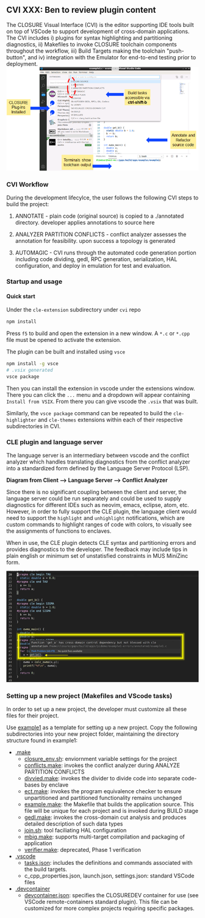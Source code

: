## CVI **XXX: Ben to review plugin content** 
The CLOSURE Visual Interface (CVI) is the editor supporting IDE tools built on top of VSCode to support development of cross-domain applications. The CVI includes i) plugins for syntax highlighting and partitioning diagnostics, ii) Makefiles to invoke CLOSURE toolchain components throughout the workflow, iii) Build Targets making the toolchain "push-button", and iv) integration with the Emulator for end-to-end testing prior to deployment.
![CLOSURE Visual Interface](docs/C/images/cvi.png) 

### CVI Workflow
During the development lifecylce, the user follows the following CVI steps to build the project:

1. ANNOTATE - plain code (original source) is copied to a ./annotated directory. developer applies annotations to source here

2. ANALYZER PARTITION CONFLICTS - conflict analyzer assesses the annotation for feasibility. upon success a topology is generated

3. AUTOMAGIC - CVI runs through the automated code generation portion including code dividing, gedl, RPC generation, serialization, HAL configuration, and deploy in emulation for test and evaluation.

### Startup and usage

#### Quick start 

Under the `cle-extension` subdirectory under `cvi` repo

```bash
npm install
```

Press `f5` to build and open the extension in a new window. 
A `*.c` or `*.cpp` file must be opened to activate the extension. 

The plugin can be built and installed using `vsce`

```bash
npm install -g vsce
# .vsix generated
vsce package
```

Then you can install the extension in vscode under the extensions window.
There you can click the `...` menu and a dropdown will appear containing `Install from VSIX`.
From there you can give vscode the `.vsix` that was built.

Similarly, the `vsce package` command can be repeated to build the `cle-highlighter` and
`cle-themes` extensions within each of their respective subdirectories in CVI.    

### CLE plugin and language server

The language server is an intermediary between vscode and the conflict analyzer which
handles translating diagnostics from the conflict analyzer into a standardized form defined
by the Language Server Protocol (LSP).

**Diagram from Client --> Language Server --> Conflict Analyzer**    

Since there is no significant coupling between the client and server, 
the language server could be run separately and could be used to supply
diagnostics for different IDEs such as neovim, emacs, eclipse, atom, etc. However, in order
to fully support the CLE plugin, the language client would need to support the `highlight`
and `unhighlight` notifications, which are custom commands to highlight ranges of code with
colors, to visually see the assignments of functions to enclaves.

When in use, the CLE plugin detects CLE syntax and partitioning errors and provides diagnostics to the developer. The feedback may include tips in plain english or minimum set of unstatisfied constraints in MUS MiniZinc form.

![CLE Plugin providing diagnostics](docs/C/images/plugin.png)

### Setting up a new project (Makefiles and VScode tasks)

In order to set up a new project, the developer must customize all these files for their project. 

Use [example1](https://github.com/gaps-closure/build/blob/develop/apps/examples/example1) as a template for setting up a new project. Copy the following subdirectories into your new project folder, maintaining the directory structure found in example1:

- [.make](https://github.com/gaps-closure/build/blob/develop/apps/examples/example1/.make)
    - [closure_env.sh](https://github.com/gaps-closure/build/blob/develop/apps/examples/example1/.make/closure_env.sh): enviornment variable settings for the project
    - [conflicts.make](https://github.com/gaps-closure/build/blob/develop/apps/examples/example1/.make/conflicts.make): invokes the conflict analyzer during ANALYZE PARTITION CONFLICTS
    - [divvied.make](https://github.com/gaps-closure/build/blob/develop/apps/examples/example1/.make/divvied.make): invokes the divider to divide code into separate code-bases by enclave
    - [ect.make](https://github.com/gaps-closure/build/blob/develop/apps/examples/example1/.make/ect.make): invokes the program equivalence checker to ensure unpartitioned and partitioned functionality remains unchanged
    - [example.make](https://github.com/gaps-closure/build/blob/develop/apps/examples/example1/.make/example.make): the Makefile that builds the application source. This file will be unique for each project and is invoked during BUILD stage
    - [gedl.make](https://github.com/gaps-closure/build/blob/develop/apps/examples/example1/.make/gedl.make): invokes the cross-domain cut analysis and produces detailed description of such data types
    - [join.sh](https://github.com/gaps-closure/build/blob/develop/apps/examples/example1/.make/join.sh): tool faciliating HAL configuration
    - [mbig.make](https://github.com/gaps-closure/build/blob/develop/apps/examples/example1/.make/): supports multi-target compilation and packaging of application
    - [verifier.make](https://github.com/gaps-closure/build/blob/develop/apps/examples/example1/.make/verifier.make): deprecated, Phase 1 verification
- [.vscode](https://github.com/gaps-closure/build/blob/develop/apps/examples/example1/.vscode)
    - [tasks.json](https://github.com/gaps-closure/build/blob/develop/apps/examples/example1/.vscode/tasks.json): includes the definitions and commands associated with the build targets.
    - c_cpp_properties.json, launch.json, settings.json: standard VSCode files
- [.devcontainer](https://github.com/gaps-closure/build/blob/develop/apps/examples/example1/.devcontainer)
    - [devcontainer.json](https://github.com/gaps-closure/build/blob/develop/apps/examples/example1/.devcontainer/devcontainer.json): specifies the CLOSUREDEV container for use (see VSCode remote-containers standard plugin). This file can be customized for more complex projects requiring specific packages.



